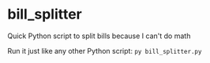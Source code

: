 # bill_splitter
Quick Python script to split bills because I can't do math

Run it just like any other Python script: `py bill_splitter.py`
